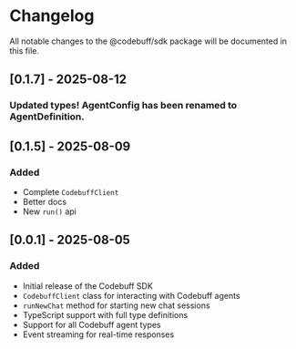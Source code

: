 # Changelog

All notable changes to the @codebuff/sdk package will be documented in this file.

## [0.1.7] - 2025-08-12

### Updated types! AgentConfig has been renamed to AgentDefinition.

## [0.1.5] - 2025-08-09

### Added
- Complete `CodebuffClient`
- Better docs
- New `run()` api

## [0.0.1] - 2025-08-05

### Added
- Initial release of the Codebuff SDK
- `CodebuffClient` class for interacting with Codebuff agents
- `runNewChat` method for starting new chat sessions
- TypeScript support with full type definitions
- Support for all Codebuff agent types
- Event streaming for real-time responses
